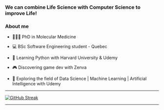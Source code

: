 
### We can combine Life Science with Computer Science to improve Life!

### About me

* 👩🏽‍🏫 PhD in Molecular Medicine 

* 💻 BSc Software Engineering student - Quebec

* 🐍 Learning Python with Harvard University & Udemy 

* 🎮 Discovering game dev with Zenva

* 🧮 Exploring the field of Data Science | Machine Learning | Artificial Intelligence with Udemy


-------------------

[![GitHub Streak](https://streak-stats.demolab.com?user=KariHab&theme=highcontrast&hide_border=true&date_format=M%20j%5B%2C%20Y%5D&mode=weekly&card_width=450&type=png)](https://git.io/streak-stats)

------------------
